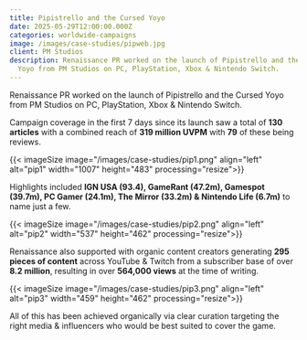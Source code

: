 ```yaml
---
title: Pipistrello and the Cursed Yoyo
date: 2025-05-29T12:00:00.000Z
categories: worldwide-campaigns
image: /images/case-studies/pipweb.jpg
client: PM Studios
description: Renaissance PR worked on the launch of Pipistrello and the Cursed
  Yoyo from PM Studios on PC, PlayStation, Xbox & Nintendo Switch.
---
```

Renaissance PR worked on the launch of Pipistrello and the Cursed Yoyo from PM Studios on PC, PlayStation, Xbox & Nintendo Switch.

Campaign coverage in the first 7 days since its launch saw a total of **130 articles** with a combined reach of **319 million UVPM** with **79** of these being reviews.

{{< imageSize image="/images/case-studies/pip1.png" align="left"  alt="pip1" width="1007" height="483" processing="resize">}}

Highlights included **IGN USA (93.4), GameRant (47.2m), Gamespot (39.7m), PC Gamer (24.1m), The Mirror (33.2m) & Nintendo Life (6.7m)** to name just a few.

{{< imageSize image="/images/case-studies/pip2.png" align="left"  alt="pip2" width="537" height="462" processing="resize">}}

Renaissance also supported with organic content creators generating **295 pieces of content** across YouTube & Twitch from a subscriber base of over **8.2 million**, resulting in over **564,000 views** at the time of writing.

{{< imageSize image="/images/case-studies/pip3.png" align="left"  alt="pip3" width="459" height="462" processing="resize">}}

All of this has been achieved organically via clear curation targeting the right media & influencers who would be best suited to cover the game.
